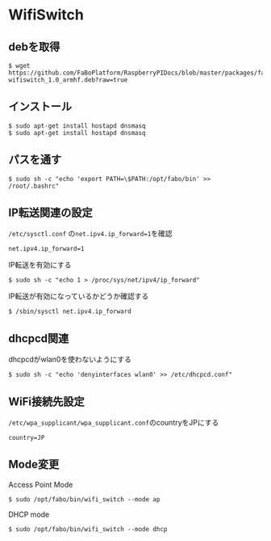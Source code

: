 # WifiSwitch

## debを取得

```shell
$ wget https://github.com/FaBoPlatform/RaspberryPIDocs/blob/master/packages/fabo-wifiswitch_1.0_armhf.deb?raw=true
```

## インストール

```shell
$ sudo apt-get install hostapd dnsmasq
$ sudo apt-get install hostapd dnsmasq
```

## パスを通す

```shell
$ sudo sh -c "echo 'export PATH=\$PATH:/opt/fabo/bin' >> /root/.bashrc"
```

## IP転送関連の設定

`/etc/sysctl.conf` の`net.ipv4.ip_forward=1`を確認

```shell
net.ipv4.ip_forward=1
```

IP転送を有効にする

```shell
$ sudo sh -c "echo 1 > /proc/sys/net/ipv4/ip_forward"
```

IP転送が有効になっているかどうか確認する

```shell
$ /sbin/sysctl net.ipv4.ip_forward
```

## dhcpcd関連

dhcpcdがwlan0を使わないようにする

```shell
$ sudo sh -c "echo 'denyinterfaces wlan0' >> /etc/dhcpcd.conf"
```

## WiFi接続先設定

`/etc/wpa_supplicant/wpa_supplicant.conf`のcountryをJPにする

```shell
country=JP
```

## Mode変更

Access Point Mode

```shell
$ sudo /opt/fabo/bin/wifi_switch --mode ap
```

DHCP mode

```shell
$ sudo /opt/fabo/bin/wifi_switch --mode dhcp
```